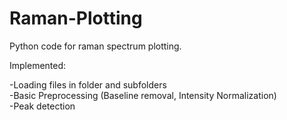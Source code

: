 # Raman-Plotting

Python code for raman spectrum plotting.

Implemented:
  
-Loading files in folder and subfolders  
-Basic Preprocessing (Baseline removal, Intensity Normalization)  
-Peak detection  
